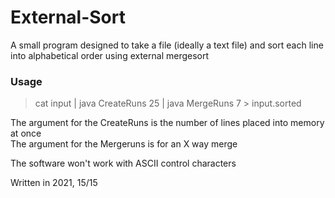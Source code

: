 # External-Sort

A small program designed to take a file (ideally a text file) and sort each line into alphabetical order using external mergesort

### Usage

> cat input | java CreateRuns 25 | java MergeRuns 7 > input.sorted

The argument for the CreateRuns is the number of lines placed into memory at once <br>
The argument for the Mergeruns is for an X way merge

The software won't work with ASCII control characters

Written in 2021, 15/15
